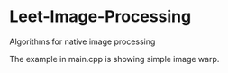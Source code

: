 # Leet-Image-Processing
Algorithms for native image processing

The example in main.cpp is showing simple image warp.

